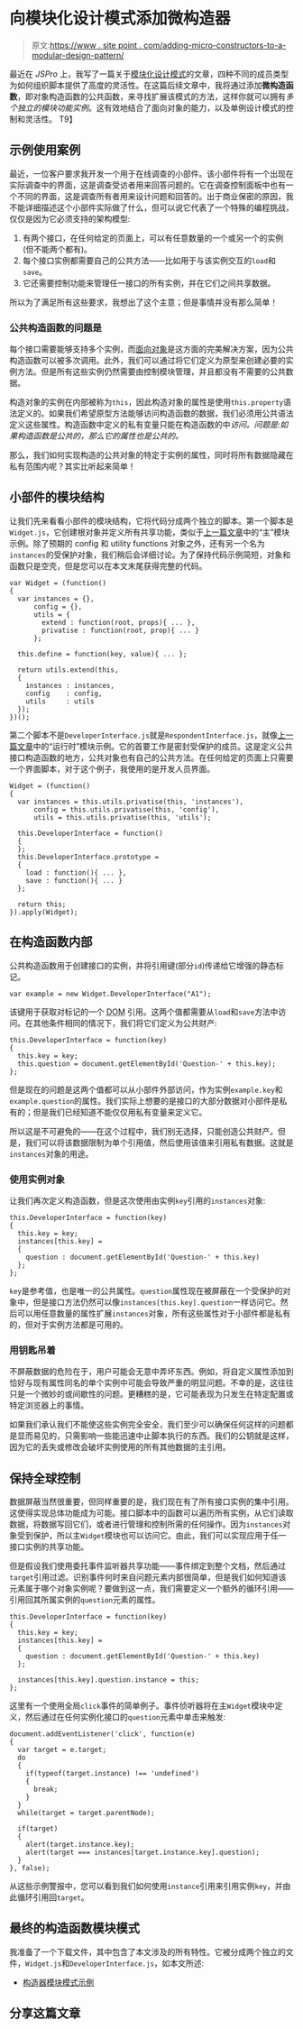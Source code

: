 # 向模块化设计模式添加微构造器

> 原文:[https://www . site point . com/adding-micro-constructors-to-a-modular-design-pattern/](https://www.sitepoint.com/adding-micro-constructors-to-a-modular-design-pattern/)

最近在 <cite>JSPro</cite> 上，我写了一篇关于[模块化设计模式](https://www.sitepoint.com/modular-design-patterns-in-javascript/ "Modular Design Patterns: Private, Privileged, and Protected Members in JavaScript")的文章，四种不同的成员类型为如何组织脚本提供了高度的灵活性。在这篇后续文章中，我将通过添加**微构造函数**，即对象构造函数的公共函数，来寻找扩展该模式的方法，这样你就可以拥有*多个独立的模块功能实例*。这有效地结合了面向对象的能力，以及单例设计模式的控制和灵活性。
T9】

## 示例使用案例

最近，一位客户要求我开发一个用于在线调查的小部件。该小部件将有一个出现在实际调查中的界面，这是调查受访者用来回答问题的。它在调查控制面板中也有一个不同的界面，这是调查所有者用来设计问题和回答的。出于商业保密的原因，我不能详细描述这个小部件实际做了什么，但可以说它代表了一个特殊的编程挑战，仅仅是因为它必须支持的架构模型:

1.  有两个接口，在任何给定的页面上，可以有任意数量的一个或另一个的实例(但不能两个都有)。
2.  每个接口实例都需要自己的公共方法——比如用于与该实例交互的`load`和`save`。
3.  它还需要控制功能来管理任一接口的所有实例，并在它们之间共享数据。

所以为了满足所有这些要求，我想出了这个主意；但是事情并没有那么简单！

### 公共构造函数的问题是

每个接口需要能够支持多个实例，而[面向对象](https://www.sitepoint.com/oriented-programming-1/ "JavaScript Object-Oriented Programming")是这方面的完美解决方案，因为公共构造函数可以被多次调用。此外，我们可以通过将它们定义为原型来创建必要的实例方法。但是所有这些实例仍然需要由控制模块管理，并且都没有不需要的公共数据。

构造对象的实例在内部被称为`this`，因此构造对象的属性是使用`this.property`语法定义的。如果我们希望原型方法能够访问构造函数的数据，我们必须用公共语法定义这些属性。构造函数中定义的私有变量只能在构造函数的中*访问。问题是:如果构造函数是公共的，那么它的属性也是公共的。*

那么，我们如何实现构造的公共对象的特定于实例的属性，同时将所有数据隐藏在私有范围内呢？其实比听起来简单！

## 小部件的模块结构

让我们先来看看小部件的模块结构，它将代码分成两个独立的脚本。第一个脚本是`Widget.js`，它创建根对象并定义所有共享功能，类似于[上一篇文章](https://www.sitepoint.com/modular-design-patterns-in-javascript/ "Modular Design Patterns: Private, Privileged, and Protected Members in JavaScript")中的<q>主</q>模块示例。除了预期的 config 和 utility functions 对象之外，还有另一个名为`instances`的受保护对象，我们稍后会详细讨论。为了保持代码示例简短，对象和函数只是空壳，但是您可以在本文末尾获得完整的代码。

```
var Widget = (function()
{
  var instances = {},
      config = {},
      utils = {
        extend : function(root, props){ ... },
        privatise : function(root, prop){ ... }
      };

  this.define = function(key, value){ ... };

  return utils.extend(this,
  {
    instances : instances,
    config    : config,
    utils     : utils
  });
})();
```

第二个脚本不是`DeveloperInterface.js`就是`RespondentInterface.js`，就像[上一篇文章](https://www.sitepoint.com/modular-design-patterns-in-javascript/ "Modular Design Patterns: Private, Privileged, and Protected Members in JavaScript")中的<q>运行时</q>模块示例。它的首要工作是密封受保护的成员。这是定义公共接口构造函数的地方，公共对象也有自己的公共方法。在任何给定的页面上只需要一个界面脚本，对于这个例子，我使用的是开发人员界面。

```
Widget = (function()
{
  var instances = this.utils.privatise(this, 'instances'),
      config = this.utils.privatise(this, 'config'),
      utils = this.utils.privatise(this, 'utils');

  this.DeveloperInterface = function()
  {
  };
  this.DeveloperInterface.prototype =
  {
    load : function(){ ... },
    save : function(){ ... }
  };

  return this;
}).apply(Widget);
```

## 在构造函数内部

公共构造函数用于创建接口的实例，并将引用键(部分`id`)传递给它增强的静态标记。

```
var example = new Widget.DeveloperInterface("A1");
```

该键用于获取对标记的一个 <abbr title="Document Object Model">DOM</abbr> 引用。这两个值都需要从`load`和`save`方法中访问。在其他条件相同的情况下，我们将它们定义为公共财产:

```
this.DeveloperInterface = function(key)
{
  this.key = key;
  this.question = document.getElementById('Question-' + this.key);
};
```

但是现在的问题是这两个值都可以从小部件外部访问，作为实例`example.key`和`example.question`的属性。我们实际上想要的是接口的大部分数据对小部件是私有的；但是我们已经知道不能仅仅用私有变量来定义它。

所以这是不可避免的——在这个过程中，我们别无选择，只能创造公共财产。但是，我们可以将该数据限制为单个引用值，然后使用该值来引用私有数据。这就是`instances`对象的用途。

### 使用实例对象

让我们再次定义构造函数，但是这次使用由实例`key`引用的`instances`对象:

```
this.DeveloperInterface = function(key)
{
  this.key = key;
  instances[this.key] =
  {
    question : document.getElementById('Question-' + this.key)
  };
};
```

`key`是参考值，也是唯一的公共属性。`question`属性现在被屏蔽在一个受保护的对象中，但是接口方法仍然可以像`instances[this.key].question`一样访问它。然后可以用任意数量的属性扩展`instances`对象，所有这些属性对于小部件都是私有的，但对于实例方法都是可用的。

### 用钥匙吊着

不屏蔽数据的危险在于，用户可能会无意中弄坏东西。例如，将自定义属性添加到恰好与现有属性同名的单个实例中可能会导致严重的明显问题。不幸的是，这往往只是一个微妙的或间歇性的问题。更糟糕的是，它可能表现为只发生在特定配置或特定浏览器上的事情。

如果我们承认我们不能使这些实例完全安全，我们至少可以确保任何这样的问题都是显而易见的，只需影响一些能迅速中止脚本执行的东西。我们的公钥就是这样，因为它的丢失或修改会破坏实例使用的所有其他数据的主引用。

## 保持全球控制

数据屏蔽当然很重要，但同样重要的是，我们现在有了所有接口实例的集中引用。这使得实现总体功能成为可能。接口脚本中的函数可以遍历所有实例，从它们读取数据，将数据写回它们，或者进行管理和控制所需的任何操作。因为`instances`对象受到保护，所以主`Widget`模块也可以访问它。由此，我们可以实现应用于任一接口实例的共享功能。

但是假设我们使用委托事件监听器共享功能——事件绑定到整个文档，然后通过`target`引用过滤。识别事件何时来自问题元素内部很简单，但是我们如何知道该元素属于哪个对象实例呢？要做到这一点，我们需要定义一个额外的循环引用——引用回其所属实例的`question`元素的属性。

```
this.DeveloperInterface = function(key)
{
  this.key = key;
  instances[this.key] =
  {
    question : document.getElementById('Question-' + this.key)
  };

  instances[this.key].question.instance = this;
};
```

这里有一个使用全局`click`事件的简单例子。事件侦听器将在主`Widget`模块中定义，然后通过在任何实例化接口的`question`元素中单击来触发:

```
document.addEventListener('click', function(e)
{
  var target = e.target;
  do
  {
    if(typeof(target.instance) !== 'undefined')
    {
      break;
    }
  }
  while(target = target.parentNode);

  if(target)
  {
    alert(target.instance.key);
    alert(target === instances[target.instance.key].question);
  }
}, false);
```

从这些示例警报中，您可以看到我们如何使用`instance`引用来引用实例`key`，并由此循环引用回`target`。

## 最终的构造函数模块模式

我准备了一个下载文件，其中包含了本文涉及的所有特性。它被分成两个独立的文件，`Widget.js`和`DeveloperInterface.js`，如本文所述:

*   [构造器模块模式示例](https://github.com/jsprodotcom/source/blob/master/constructor-module-pattern.zip)

## 分享这篇文章